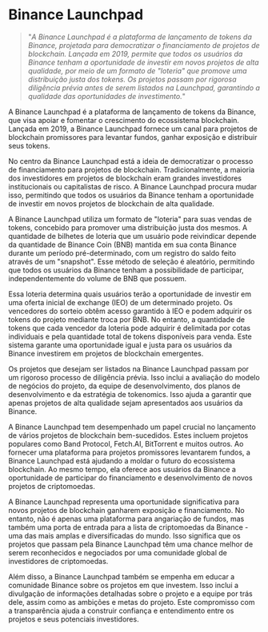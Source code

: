 # Binance Launchpad

>"*A Binance Launchpad é a plataforma de lançamento de tokens da Binance, projetada para democratizar o financiamento de projetos de blockchain. Lançada em 2019, permite que todos os usuários da Binance tenham a oportunidade de investir em novos projetos de alta qualidade, por meio de um formato de "loteria" que promove uma distribuição justa dos tokens. Os projetos passam por rigorosa diligência prévia antes de serem listados na Launchpad, garantindo a qualidade das oportunidades de investimento.*"

A Binance Launchpad é a plataforma de lançamento de tokens da Binance, que visa apoiar e fomentar o crescimento do ecossistema blockchain. Lançada em 2019, a Binance Launchpad fornece um canal para projetos de blockchain promissores para levantar fundos, ganhar exposição e distribuir seus tokens.

No centro da Binance Launchpad está a ideia de democratizar o processo de financiamento para projetos de blockchain. Tradicionalmente, a maioria dos investidores em projetos de blockchain eram grandes investidores institucionais ou capitalistas de risco. A Binance Launchpad procura mudar isso, permitindo que todos os usuários da Binance tenham a oportunidade de investir em novos projetos de blockchain de alta qualidade.

A Binance Launchpad utiliza um formato de "loteria" para suas vendas de tokens, concebido para promover uma distribuição justa dos mesmos. A quantidade de bilhetes de loteria que um usuário pode reivindicar depende da quantidade de Binance Coin (BNB) mantida em sua conta Binance durante um período pré-determinado, com um registro do saldo feito através de um "snapshot". Esse método de seleção é aleatório, permitindo que todos os usuários da Binance tenham a possibilidade de participar, independentemente do volume de BNB que possuem.

Essa loteria determina quais usuários terão a oportunidade de investir em uma oferta inicial de exchange (IEO) de um determinado projeto. Os vencedores do sorteio obtêm acesso garantido à IEO e podem adquirir os tokens do projeto mediante troca por BNB. No entanto, a quantidade de tokens que cada vencedor da loteria pode adquirir é delimitada por cotas individuais e pela quantidade total de tokens disponíveis para venda. Este sistema garante uma oportunidade igual e justa para os usuários da Binance investirem em projetos de blockchain emergentes.

Os projetos que desejam ser listados na Binance Launchpad passam por um rigoroso processo de diligência prévia. Isso inclui a avaliação do modelo de negócios do projeto, da equipe de desenvolvimento, dos planos de desenvolvimento e da estratégia de tokenomics. Isso ajuda a garantir que apenas projetos de alta qualidade sejam apresentados aos usuários da Binance.

A Binance Launchpad tem desempenhado um papel crucial no lançamento de vários projetos de blockchain bem-sucedidos. Estes incluem projetos populares como Band Protocol, Fetch.AI, BitTorrent e muitos outros. Ao fornecer uma plataforma para projetos promissores levantarem fundos, a Binance Launchpad está ajudando a moldar o futuro do ecossistema blockchain. Ao mesmo tempo, ela oferece aos usuários da Binance a oportunidade de participar do financiamento e desenvolvimento de novos projetos de criptomoedas.

A Binance Launchpad representa uma oportunidade significativa para novos projetos de blockchain ganharem exposição e financiamento. No entanto, não é apenas uma plataforma para angariação de fundos, mas também uma porta de entrada para a lista de criptomoedas da Binance - uma das mais amplas e diversificadas do mundo. Isso significa que os projetos que passam pela Binance Launchpad têm uma chance melhor de serem reconhecidos e negociados por uma comunidade global de investidores de criptomoedas.

Além disso, a Binance Launchpad também se empenha em educar a comunidade Binance sobre os projetos em que investem. Isso inclui a divulgação de informações detalhadas sobre o projeto e a equipe por trás dele, assim como as ambições e metas do projeto. Este compromisso com a transparência ajuda a construir confiança e entendimento entre os projetos e seus potenciais investidores.

